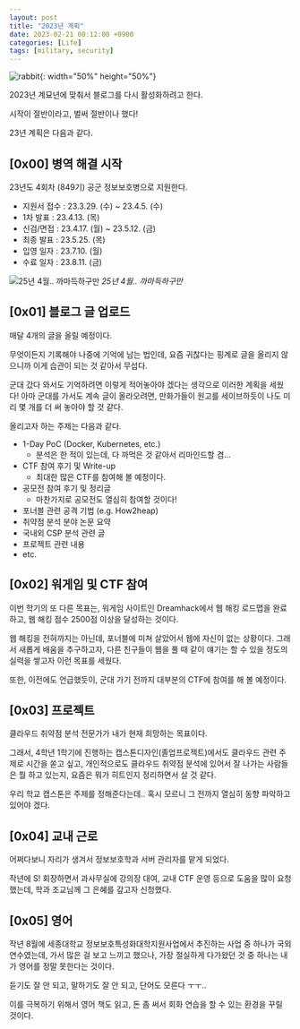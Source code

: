 ```yaml
---
layout: post
title: "2023년 계획"
date: 2023-02-21 00:12:00 +0900
categories: [Life]
tags: [military, security]
---
```

![rabbit](2023-02-21-goal/aneta-voborilova-k22-ZwNRvBM-unsplash.jpg){: width="50%" height="50%"}

2023년 계묘년에 맞춰서 블로그를 다시 활성화하려고 한다.

시작이 절반이라고, 벌써 절반이나 했다!

23년 계획은 다음과 같다.

## [0x00] 병역 해결 시작

23년도 4회차 (849기) 공군 정보보호병으로 지원한다.

- 지원서 접수 : 23.3.29. (수) ~ 23.4.5. (수)
- 1차 발표 : 23.4.13. (목)
- 신검/면접 : 23.4.17. (월) ~ 23.5.12. (금)
- 최종 발표 : 23.5.25. (목)
- 입영 일자 : 23.7.10. (월)
- 수료 일자 : 23.8.11. (금)

![25년 4월.. 까마득하구만](2023-02-21-goal/ending.png)
*25년 4월.. 까마득하구만*

## [0x01] 블로그 글 업로드

매달 4개의 글을 올릴 예정이다.

무엇이든지 기록해야 나중에 기억에 남는 법인데, 요즘 귀찮다는 핑계로 글을 올리지 않으니까 이게 습관이 되는 것 같아서 무섭다.

군대 갔다 와서도 기억하려면 이렇게 적어놓아야 겠다는 생각으로 이러한 계획을 세웠다! 아마 군대를 가서도 계속 글이 올라오려면, 만화가들이 원고를 세이브하듯이 나도 미리 몇 개를 더 써 놓아야 할 것 같다.

올리고자 하는 주제는 다음과 같다.

- 1-Day PoC (Docker, Kubernetes, etc.)
    - 분석은 한 적이 있는데, 다 까먹은 것 같아서 리마인드할 겸…
- CTF 참여 후기 및 Write-up
    - 최대한 많은 CTF를 참여해 볼 예정이다.
- 공모전 참여 후기 및 정리글
    - 마찬가지로 공모전도 열심히 참여할 것이다!
- 포너블 관련 공격 기법 (e.g. How2heap)
- 취약점 분석 분야 논문 요약
- 국내외 CSP 분석 관련 글
- 프로젝트 관련 내용
- etc.

## [0x02] 워게임 및 CTF 참여

이번 학기의 또 다른 목표는, 워게임 사이트인 Dreamhack에서 웹 해킹 로드맵을 완료하고, 웹 해킹 점수 2500점 이상을 달성하는 것이다.

웹 해킹을 전혀까지는 아닌데, 포너블에 미쳐 살았어서 웹에 자신이 없는 상황이다. 그래서 새롭게 배움을 추구하고자, 다른 친구들이 웹을 풀 때 같이 얘기는 할 수 있을 정도의 실력을 쌓고자 이런 목표를 세웠다.

또한, 이전에도 언급했듯이, 군대 가기 전까지 대부분의 CTF에 참여를 해 볼 예정이다.

## [0x03] 프로젝트

클라우드 취약점 분석 전문가가 내가 현재 희망하는 목표이다.

그래서, 4학년 1학기에 진행하는 캡스톤디자인(졸업프로젝트)에서도 클라우드 관련 주제로 시간을 쏟고 싶고, 개인적으로도 클라우드 취약점 분석에 있어서 잘 나가는 사람들은 뭘 하고 있는지, 요즘은 뭐가 히트인지 정리하면서 살 것 같다.

우리 학교 캡스톤은 주제를 정해준다는데.. 혹시 모르니 그 전까지 열심히 동향 파악하고 있어야 겠다.

## [0x04] 교내 근로

어쩌다보니 자리가 생겨서 정보보호학과 서버 관리자를 맡게 되었다.

작년에 S! 회장하면서 과사무실에 강의장 대여, 교내 CTF 운영 등으로 도움을 많이 요청했는데, 학과 조교님께 그 은혜를 갚고자 신청했다.
 
## [0x05] 영어

작년 8월에 세종대학교 정보보호특성화대학지원사업에서 추진하는 사업 중 하나가 국외연수였는데, 가서 많은 걸 보고 느끼고 했으나, 가장 절실하게 다가왔던 것 중 하나는 내가 영어를 정말 못한다는 것이다.

듣기도 잘 안 되고, 말하기도 잘 안 되고, 단어도 모른다 ㅜㅜ..

이를 극복하기 위해서 영어 책도 읽고, 돈 좀 써서 회화 연습을 할 수 있는 환경을 꾸릴 것이다.
